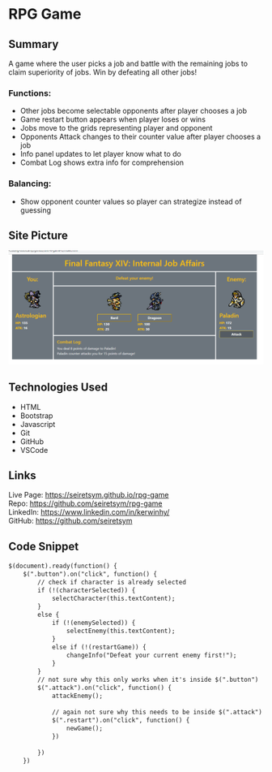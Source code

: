 # RPG Game

## Summary
A game where the user picks a job and battle with the remaining jobs to claim superiority of jobs. Win by defeating all other jobs!

### **Functions:**
- Other jobs become selectable opponents after player chooses a job
- Game restart button appears when player loses or wins
- Jobs move to the grids representing player and opponent
- Opponents Attack changes to their counter value after player chooses a job
- Info panel updates to let player know what to do
- Combat Log shows extra info for comprehension

### **Balancing:**
- Show opponent counter values so player can strategize instead of guessing

## Site Picture
![FFXIV: Internal Job Affairs](assets/images/readme.PNG)

## Technologies Used
- HTML
- Bootstrap
- Javascript
- Git
- GitHub
- VSCode

## Links
Live Page: https://seiretsym.github.io/rpg-game<br>
Repo: https://github.com/seiretsym/rpg-game<br>
LinkedIn: https://www.linkedin.com/in/kerwinhy/<br>
GitHub: https://github.com/seiretsym<br>

## Code Snippet
```
$(document).ready(function() {
    $(".button").on("click", function() {
        // check if character is already selected
        if (!(characterSelected)) {
            selectCharacter(this.textContent);
        }
        else {
            if (!(enemySelected)) {
                selectEnemy(this.textContent);
            }
            else if (!(restartGame)) {
                changeInfo("Defeat your current enemy first!");
            }
        }
        // not sure why this only works when it's inside $(".button")
        $(".attack").on("click", function() {
            attackEnemy();

            // again not sure why this needs to be inside $(".attack")
            $(".restart").on("click", function() {
                newGame();
            })

        })
    })
```
